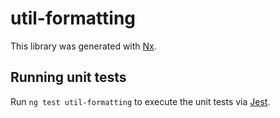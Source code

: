 # util-formatting

This library was generated with [Nx](https://nx.dev).

## Running unit tests

Run `ng test util-formatting` to execute the unit tests via [Jest](https://jestjs.io).

